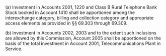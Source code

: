 (a) Investment in Accounts 2001, 1220 and Class B Rural Telephone Bank Stock booked in Account 1410 shall be apportioned among the interexchange category, billing and collection category and appropriate access elements as provided in §§ 69.303 through 69.309.

(b) Investment in Accounts 2002, 2003 and to the extent such inclusions are allowed by this Commission, Account 2005 shall be apportioned on the basis of the total investment in Account 2001, Telecommunications Plant in Service.

